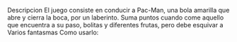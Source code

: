 Descripcion
El juego consiste en conducir a Pac-Man, una bola amarilla que abre 
y cierra la boca, por un laberinto. Suma puntos cuando come aquello 
que encuentra a su paso, bolitas y diferentes frutas, pero debe esquivar
a Varios fantasmas
Como usarlo:

